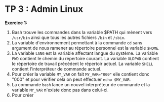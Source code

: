 # TP 3 : Admin Linux

**Exercice 1:**  
1. Bash trouve les commandes dans la variable $PATH qui mènent vers `/usr/bin` ainsi que tous les autres fichiers `/bin` et `/sbin`.
2. La variable d'environnement permettant à la commande `cd` sans argument de nous ramener au répertoire personnel est la variable `$HOME`.
3. La variable `LANG` est la variable affectant langue du système. La variable `PWD` contient le chemin du répertoire courant. La variable `OLDPWD` contient le répertoire de travail précédent le répertoir actuel. La variable `SHELL` contient l'interpréteur de commande actuel.
4. Pour créer la variable `MY_VAR` on fait `MY_VAR="000"` elle contient donc "000" et pour vérifier cela on peut effectuer `echo $MY_VAR`.
5. La commande `bash` lance un nouvel interpréteur de commande et la variable `MY_VAR` n'existe donc pas dans celui-ci.
6. Pour créer 
